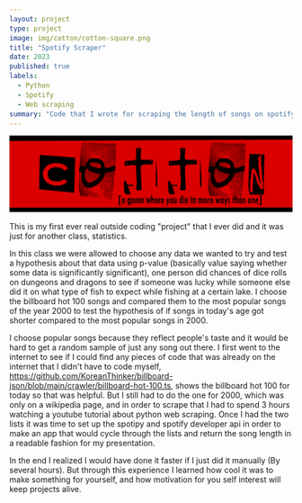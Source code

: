 ```yaml
---
layout: project
type: project
image: img/cotton/cotton-square.png
title: "Spotify Scraper"
date: 2023
published: true
labels:
  - Python
  - Spotify
  - Web scraping
summary: "Code that I wrote for scraping the length of songs on spotify"
---
```


<img class="img-fluid" src="../img/cotton/cotton-header.png">

This is my first ever real outside coding "project" that I ever did and it was just for another class, statistics. 

In this class we were allowed to choose any data we wanted to try and test a hypothesis about that data using p-value (basically value saying whether some data is significantly significant), one person did chances of dice rolls on dungeons and dragons to see if someone was lucky while someone else did it on what type of fish to expect while fishing at a certain lake. I choose the billboard hot 100 songs and compared them to the most popular songs of the year 2000 to test the hypothesis of if songs in today's age got shorter compared to the most popular songs in 2000.

I choose popular songs because they reflect people's taste and it would be hard to get a random sample of just any song out there. I first went to the internet to see if I could find any pieces of code that was already on the internet that I didn't have to code myself, https://github.com/KoreanThinker/billboard-json/blob/main/crawler/billboard-hot-100.ts, shows the billboard hot 100 for today so that was helpful. But I still had to do the one for 2000, which was only on a wikipedia page, and in order to scrape that I had to spend 3 hours watching a youtube tutorial about python web scraping.  Once I had the two lists it was time to set up the spotipy and spotify developer api in order to make an app that would cycle through the lists and return the song length in a readable fashion for my presentation.

In the end I realized I would have done it faster if I just did it manually (By several hours). But through this experience I learned how cool it was to make something for yourself, and how motivation for you self interest will keep projects alive.






